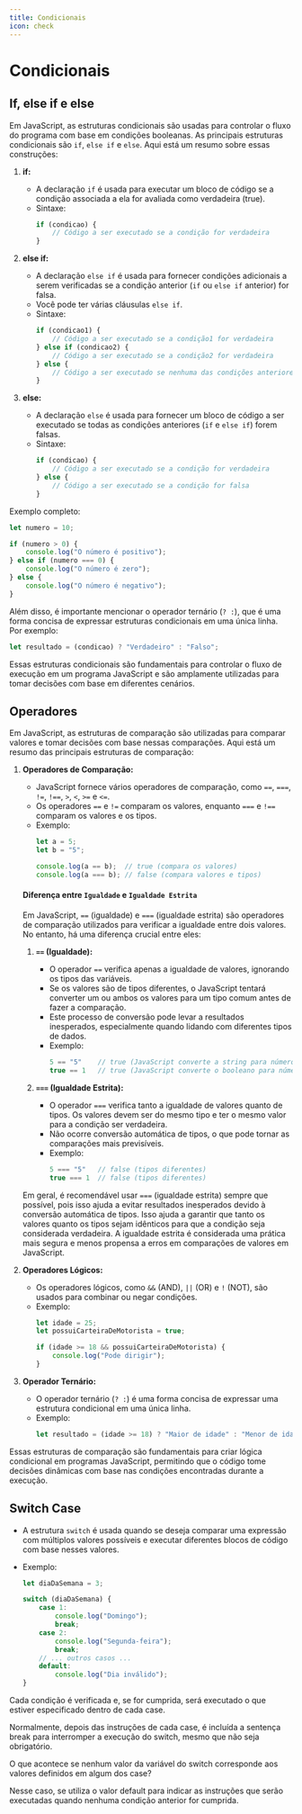 ```yaml
---
title: Condicionais
icon: check
---
```


# Condicionais

## If, else if e else

Em JavaScript, as estruturas condicionais são usadas para controlar o fluxo do programa com base em condições booleanas. As principais estruturas condicionais são `if`, `else if` e `else`. Aqui está um resumo sobre essas construções:

1. **if:**
   - A declaração `if` é usada para executar um bloco de código se a condição associada a ela for avaliada como verdadeira (true).
   - Sintaxe:
     ```javascript
     if (condicao) {
         // Código a ser executado se a condição for verdadeira
     }
     ```

2. **else if:**
   - A declaração `else if` é usada para fornecer condições adicionais a serem verificadas se a condição anterior (`if` ou `else if` anterior) for falsa.
   - Você pode ter várias cláusulas `else if`.
   - Sintaxe:
     ```javascript
     if (condicao1) {
         // Código a ser executado se a condição1 for verdadeira
     } else if (condicao2) {
         // Código a ser executado se a condição2 for verdadeira
     } else {
         // Código a ser executado se nenhuma das condições anteriores for verdadeira
     }
     ```

3. **else:**
   - A declaração `else` é usada para fornecer um bloco de código a ser executado se todas as condições anteriores (`if` e `else if`) forem falsas.
   - Sintaxe:
     ```javascript
     if (condicao) {
         // Código a ser executado se a condição for verdadeira
     } else {
         // Código a ser executado se a condição for falsa
     }
     ```

Exemplo completo:
```javascript
let numero = 10;

if (numero > 0) {
    console.log("O número é positivo");
} else if (numero === 0) {
    console.log("O número é zero");
} else {
    console.log("O número é negativo");
}
```

Além disso, é importante mencionar o operador ternário (`? :`), que é uma forma concisa de expressar estruturas condicionais em uma única linha. Por exemplo:

```javascript
let resultado = (condicao) ? "Verdadeiro" : "Falso";
```

Essas estruturas condicionais são fundamentais para controlar o fluxo de execução em um programa JavaScript e são amplamente utilizadas para tomar decisões com base em diferentes cenários.

## Operadores

Em JavaScript, as estruturas de comparação são utilizadas para comparar valores e tomar decisões com base nessas comparações. Aqui está um resumo das principais estruturas de comparação:

1. **Operadores de Comparação:**
   - JavaScript fornece vários operadores de comparação, como `==`, `===`, `!=`, `!==`, `>`, `<`, `>=` e `<=`.
   - Os operadores `==` e `!=` comparam os valores, enquanto `===` e `!==` comparam os valores e os tipos.
   - Exemplo:
     ```javascript
     let a = 5;
     let b = "5";

     console.log(a == b);  // true (compara os valores)
     console.log(a === b); // false (compara valores e tipos)
     ```

    #### Diferença entre `Igualdade` e `Igualdade Estrita`
    
    Em JavaScript, `==` (igualdade) e `===` (igualdade estrita) são operadores de comparação utilizados para verificar a igualdade entre dois valores. No entanto, há uma diferença crucial entre eles:

   1. **`==` (Igualdade):**
      - O operador `==` verifica apenas a igualdade de valores, ignorando os tipos das variáveis.
      - Se os valores são de tipos diferentes, o JavaScript tentará converter um ou ambos os valores para um tipo comum antes de fazer a comparação.
      - Este processo de conversão pode levar a resultados inesperados, especialmente quando lidando com diferentes tipos de dados.
      - Exemplo:
        ```javascript
        5 == "5"    // true (JavaScript converte a string para número)
        true == 1   // true (JavaScript converte o booleano para número)
        ```

   2. **`===` (Igualdade Estrita):**
      - O operador `===` verifica tanto a igualdade de valores quanto de tipos. Os valores devem ser do mesmo tipo e ter o mesmo valor para a condição ser verdadeira.
      - Não ocorre conversão automática de tipos, o que pode tornar as comparações mais previsíveis.
      - Exemplo:
        ```javascript
        5 === "5"   // false (tipos diferentes)
        true === 1  // false (tipos diferentes)
        ```

   Em geral, é recomendável usar `===` (igualdade estrita) sempre que possível, pois isso ajuda a evitar resultados inesperados devido à conversão automática de tipos. Isso ajuda a garantir que tanto os valores quanto os tipos sejam idênticos para que a condição seja considerada verdadeira. A igualdade estrita é considerada uma prática mais segura e menos propensa a erros em comparações de valores em JavaScript.

2. **Operadores Lógicos:**
   - Os operadores lógicos, como `&&` (AND), `||` (OR) e `!` (NOT), são usados para combinar ou negar condições.
   - Exemplo:
     ```javascript
     let idade = 25;
     let possuiCarteiraDeMotorista = true;

     if (idade >= 18 && possuiCarteiraDeMotorista) {
         console.log("Pode dirigir");
     }
     ```

3. **Operador Ternário:**
   - O operador ternário (`? :`) é uma forma concisa de expressar uma estrutura condicional em uma única linha.
   - Exemplo:
     ```javascript
     let resultado = (idade >= 18) ? "Maior de idade" : "Menor de idade";
     ```

Essas estruturas de comparação são fundamentais para criar lógica condicional em programas JavaScript, permitindo que o código tome decisões dinâmicas com base nas condições encontradas durante a execução.

## Switch Case

   - A estrutura `switch` é usada quando se deseja comparar uma expressão com múltiplos valores possíveis e executar diferentes blocos de código com base nesses valores.

   - Exemplo:
     ```javascript
     let diaDaSemana = 3;

     switch (diaDaSemana) {
         case 1:
             console.log("Domingo");
             break;
         case 2:
             console.log("Segunda-feira");
             break;
         // ... outros casos ...
         default:
             console.log("Dia inválido");
     }
     ```
   
   Cada condição é verificada e, se for cumprida, será executado o que estiver especificado dentro de cada case.
    
   Normalmente, depois das instruções de cada case, é incluída a sentença break para interromper a execução do switch, mesmo que  não seja obrigatório.
    
   O que acontece se nenhum valor da variável do switch corresponde aos valores definidos em algum dos case? 
    
   Nesse caso, se utiliza o valor default para indicar as instruções que serão executadas quando nenhuma condição anterior for cumprida.
